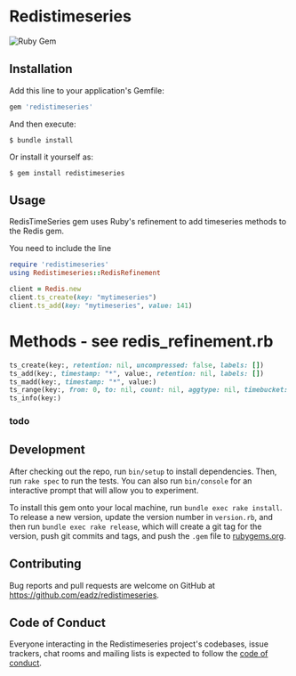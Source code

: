 # Redistimeseries

![Ruby Gem](https://github.com/eadz/redistimeseries/workflows/Ruby%20Gem/badge.svg)

## Installation

Add this line to your application's Gemfile:

```ruby
gem 'redistimeseries'
```

And then execute:

    $ bundle install

Or install it yourself as:

    $ gem install redistimeseries

## Usage

RedisTimeSeries gem uses Ruby's refinement to add timeseries methods to the Redis gem.

You need to include the line

```ruby
require 'redistimeseries'
using Redistimeseries::RedisRefinement

client = Redis.new
client.ts_create(key: "mytimeseries")
client.ts_add(key: "mytimeseries", value: 141)
```

# Methods - see redis_refinement.rb

```ruby
ts_create(key:, retention: nil, uncompressed: false, labels: [])
ts_add(key:, timestamp: "*", value:, retention: nil, labels: [])
ts_madd(key:, timestamp: "*", value:)
ts_range(key:, from: 0, to: nil, count: nil, aggtype: nil, timebucket: nil)
ts_info(key:)
```

### todo



## Development

After checking out the repo, run `bin/setup` to install dependencies. Then, run `rake spec` to run the tests. You can also run `bin/console` for an interactive prompt that will allow you to experiment.

To install this gem onto your local machine, run `bundle exec rake install`. To release a new version, update the version number in `version.rb`, and then run `bundle exec rake release`, which will create a git tag for the version, push git commits and tags, and push the `.gem` file to [rubygems.org](https://rubygems.org).

## Contributing

Bug reports and pull requests are welcome on GitHub at https://github.com/eadz/redistimeseries.

## Code of Conduct

Everyone interacting in the Redistimeseries project's codebases, issue trackers, chat rooms and mailing lists is expected to follow the [code of conduct](https://github.com/eadz/redistimeseries/blob/master/CODE_OF_CONDUCT.md).
